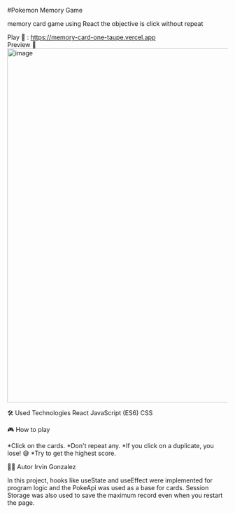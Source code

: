 #Pokemon Memory Game

memory card game using React the objective is click without repeat

Play 🚀 : https://memory-card-one-taupe.vercel.app <br/>
Preview 📸
<img width="1198" height="808" alt="image" src="https://github.com/user-attachments/assets/7cb3c321-856d-4ffc-8fb4-3967d4125efe" />


🛠️ Used Technologies
React
JavaScript (ES6)
CSS

🎮 How to play

*Click on the cards.
*Don't repeat any.
*If you click on a duplicate, you lose! 😅
*Try to get the highest score.

🧑‍💻 Autor
Irvin Gonzalez

In this project, hooks like useState and useEffect were implemented for program logic and the PokeApi was used as a base for cards. Session Storage was also used to save the maximum record even when you restart the page.
